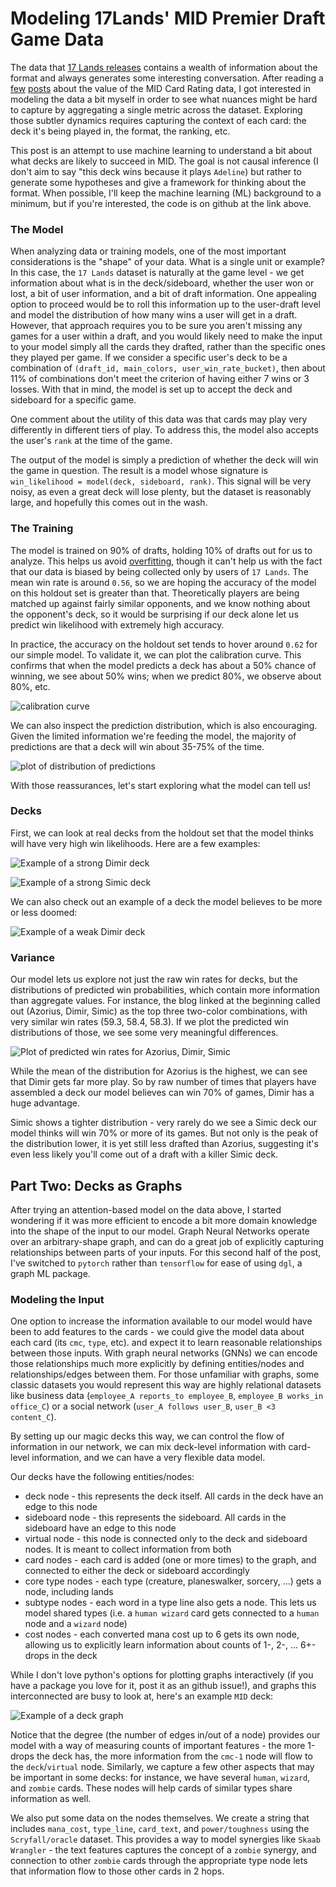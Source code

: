 # Modeling 17Lands' MID Premier Draft Game Data


The data that [17 Lands releases](https://www.17lands.com/public_datasets) contains a wealth of information about the format and always generates some interesting conversation. After reading a [few](https://mtgazone.com/17lands-where-i-agree-disagree-and-what-data-you-should-be-taking-from-it/) [posts](https://mtgazone.com/17lands-in-defense-of-the-data/) about the value of the MID Card Rating data, I got interested in modeling the data a bit myself in order to see what nuances might be hard to capture by aggregating a single metric across the dataset. Exploring those subtler dynamics requires capturing the context of each card: the deck it's being played in, the format, the ranking, etc. 

This post is an attempt to use machine learning to understand a bit about what decks are likely to succeed in MID. The goal is not causal inference (I don't aim to say "this deck wins because it plays `Adeline`) but rather to generate some hypotheses and give a framework for thinking about the format. When possible, I'll keep the machine learning (ML) background to a minimum, but if you're interested, the code is on github at the link above.


### The Model

When analyzing data or training models, one of the most important considerations is the "shape" of your data. What is a single unit or example? In this case, the `17 Lands` dataset is naturally at the game level - we get information about what is in the deck/sideboard, whether the user won or lost, a bit of user information, and a bit of draft information. One appealing option to proceed would be to roll this information up to the user-draft level and model the distribution of how many wins a user will get in a draft. However, that approach requires you to be sure you aren't missing any games for a user within a draft, and you would likely need to make the input to your model simply all the cards they drafted, rather than the specific ones they played per game. If we consider a specific user's deck to be a combination of `(draft_id, main_colors, user_win_rate_bucket)`, then about 11% of combinations don't meet the criterion of having either 7 wins or 3 losses. With that in mind, the model is set up to accept the deck and sideboard for a specific game. 

One comment about the utility of this data was that cards may play very differently in different tiers of play. To address this, the model also accepts the user's `rank` at the time of the game. 

The output of the model is simply a prediction of whether the deck will win the game in question. The result is a model whose signature is `win_likelihood = model(deck, sideboard, rank)`. This signal will be very noisy, as even a great deck will lose plenty, but the dataset is reasonably large, and hopefully this comes out in the wash.


### The Training

The model is trained on 90% of drafts, holding 10% of drafts out for us to analyze. This helps us avoid [overfitting](https://en.wikipedia.org/wiki/Overfitting), though it can't help us with the fact that our data is biased by being collected only by users of `17 Lands`. The mean win rate is around `0.56`, so we are hoping the accuracy of the model on this holdout set is greater than that. Theoretically players are being matched up against fairly similar opponents, and we know nothing about the opponent's deck, so it would be surprising if our deck alone let us predict win likelihood with extremely high accuracy.

In practice, the accuracy on the holdout set tends to hover around `0.62` for our simple model. To validate it, we can plot the calibration curve. This confirms that when the model predicts a deck has about a 50% chance of winning, we see about 50% wins; when we predict 80%, we observe about 80%, etc.

![calibration curve](/img/calibration_curve.png)

We can also inspect the prediction distribution, which is also encouraging. Given the limited information we're feeding the model, the majority of predictions are that a deck will win about 35-75% of the time.

![plot of distribution of predictions](/img/distribution_of_predictions.png)

With those reassurances, let's start exploring what the model can tell us!


### Decks 

First, we can look at real decks from the holdout set that the model thinks will have very high win likelihoods. Here are a few examples:

![Example of a strong Dimir deck](/img/example_deck_good_dimir.png)

![Example of a strong Simic deck](/img/example_deck_good_simic.png)

We can also check out an example of a deck the model believes to be more or less doomed:

![Example of a weak Dimir deck](/img/example_deck_poor_dimir.png)


### Variance

Our model lets us explore not just the raw win rates for decks, but the distributions of predicted win probabilities, which contain more information than aggregate values. For instance, the blog linked at the beginning called out (Azorius, Dimir, Simic) as the top three two-color combinations, with very similar win rates (59.3, 58.4, 58.3). If we plot the predicted win distributions of those, we see some very meaningful differences.

![Plot of predicted win rates for Azorius, Dimir, Simic](/img/win_rates.png)

While the mean of the distribution for Azorius is the highest, we can see that Dimir gets far more play. So by raw number of times that players have assembled a deck our model believes can win 70% of games, Dimir has a huge advantage.

Simic shows a tighter distribution - very rarely do we see a Simic deck our model thinks will win 70% or more of its games. But not only is the peak of the distribution lower, it is yet still less drafted than Azorius, suggesting it's even less likely you'll come out of a draft with a killer Simic deck.



## Part Two: Decks as Graphs

After trying an attention-based model on the data above, I started wondering if it was more efficient to encode a bit more domain knowledge into the shape of the input to our model. Graph Neural Networks operate over an arbitrary-shape graph, and can do a great job of explicitly capturing relationships between parts of your inputs. For this second half of the post, I've switched to `pytorch` rather than `tensorflow` for ease of using `dgl`, a graph ML package. 


### Modeling the Input

One option to increase the information available to our model would have been to add features to the cards - we could give the model data about each card (its `cmc`, `type`, etc). and expect it to learn reasonable relationships between those inputs. With graph neural networks (GNNs) we can encode those relationships much more explicitly by defining entities/nodes and relationships/edges between them. For those unfamiliar with graphs, some classic datasets you would represent this way are highly relational datasets like business data (`employee_A reports_to employee_B`, `employee_B works_in office_C`) or a social network (`user_A follows user_B`, `user_B <3 content_C`).

By setting up our magic decks this way, we can control the flow of information in our network, we can mix deck-level information with card-level information, and we can have a very flexible data model.

Our decks have the following entities/nodes:

 - deck node - this represents the deck itself. All cards in the deck have an edge to this node
 - sideboard node - this represents the sideboard. All cards in the sideboard have an edge to this node
 - virtual node - this node is connected only to the deck and sideboard nodes. It is meant to collect information from both
 - card nodes - each card is added (one or more times) to the graph, and connected to either the deck or sideboard accordingly
 - core type nodes - each type (creature, planeswalker, sorcery, ...) gets a node, including lands
 - subtype nodes - each word in a type line also gets a node. This lets us model shared types (i.e. a `human wizard` card gets connected to a `human` node and a `wizard` node)
 - cost nodes - each converted mana cost up to 6 gets its own node, allowing us to explicitly learn information about counts of 1-, 2-, ... 6+-drops in the deck

While I don't love python's options for plotting graphs interactively (if you have a package you love for it, post it as an github issue!), and graphs this interconnected are busy to look at, here's an example `MID` deck:

![Example of a deck graph](/img/example_deck_graph.png)

Notice that the degree (the number of edges in/out of a node) provides our model with a way of measuring counts of important features - the more 1-drops the deck has, the more information from the `cmc-1` node will flow to the `deck`/`virtual` node. Similarly, we capture a few other aspects that may be important in some decks: for instance, we have several `human`, `wizard`, and `zombie` cards. These nodes will help cards of similar types share information as well.

We also put some data on the nodes themselves. We create a string that includes `mana_cost`, `type_line`, `card_text`, and `power/toughness` using the `Scryfall/oracle` dataset. This provides a way to model synergies like `Skaab Wrangler` - the text features captures the concept of a `zombie` synergy, and connection to other `zombie` cards through the appropriate type node lets that information flow to those other cards in 2 hops.